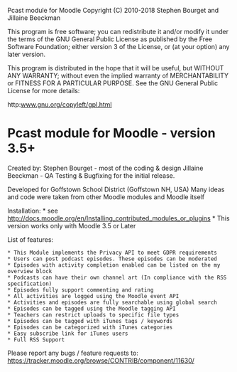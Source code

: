Pcast module for Moodle
Copyright (C) 2010-2018  Stephen Bourget and Jillaine Beeckman


This program is free software; you can redistribute it and/or modify
it under the terms of the GNU General Public License as published by
the Free Software Foundation; either version 3 of the License, or
(at your option) any later version.

This program is distributed in the hope that it will be useful,
but WITHOUT ANY WARRANTY; without even the implied warranty of
MERCHANTABILITY or FITNESS FOR A PARTICULAR PURPOSE.  See the
GNU General Public License for more details:

http:www.gnu.org/copyleft/gpl.html

Pcast module for Moodle - version 3.5+
===============================================================================

Created by:
      Stephen Bourget - most of the coding & design
      Jillaine Beeckman - QA Testing & Bugfixing for the initial release.

Developed for Goffstown School District (Goffstown NH, USA)
Many ideas and code were taken from other Moodle modules and Moodle itself

Installation:
    * see http://docs.moodle.org/en/Installing_contributed_modules_or_plugins
    * This version works only with Moodle 3.5 or Later

List of features:

    * This Module implements the Privacy API to meet GDPR requirements
    * Users can post podcast episodes. These episodes can be moderated
    * Episodes with activity completion enabled can be listed on the my overview block
    * Podcasts can have their own channel art (In compliance with the RSS specification)
    * Episodes fully support commenting and rating
    * All activities are logged using the Moodle event API
    * Activities and episodes are fully searchable using global search
    * Episodes can be tagged using the Moodle tagging API
    * Teachers can restrict uploads to specific file types
    * Episodes can be tagged with iTunes tags / keywords
    * Episodes can be categorized with iTunes categories
    * Easy subscribe link for iTunes users
    * Full RSS Support

Please report any bugs / feature requests to:
https://tracker.moodle.org/browse/CONTRIB/component/11630/